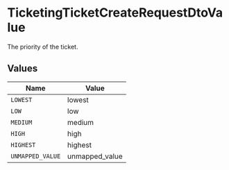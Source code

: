 # TicketingTicketCreateRequestDtoValue

The priority of the ticket.


## Values

| Name             | Value            |
| ---------------- | ---------------- |
| `LOWEST`         | lowest           |
| `LOW`            | low              |
| `MEDIUM`         | medium           |
| `HIGH`           | high             |
| `HIGHEST`        | highest          |
| `UNMAPPED_VALUE` | unmapped_value   |